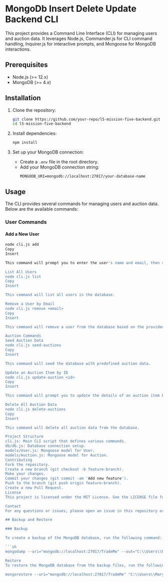 # MongoDb Insert Delete Update Backend CLI

This project provides a Command Line Interface (CLI) for managing users and auction data. It leverages Node.js, Commander.js for CLI command handling, Inquirer.js for interactive prompts, and Mongoose for MongoDB interactions.

## Prerequisites

- Node.js (>= 12.x)
- MongoDB (>= 4.x)

## Installation

1. Clone the repository:
    ```bash
    git clone https://github.com/your-repo/l5-mission-five-backend.git
    cd l5-mission-five-backend
    ```

2. Install dependencies:
    ```bash
    npm install
    ```

3. Set up your MongoDB connection:
    - Create a `.env` file in the root directory.
    - Add your MongoDB connection string:
      ```env
      MONGODB_URI=mongodb://localhost:27017/your-database-name
      ```

## Usage

The CLI provides several commands for managing users and auction data. Below are the available commands:

### User Commands

#### Add a New User

```bash
node cli.js add
Copy
Insert

This command will prompt you to enter the user's name and email, then save the new user to the database.

List All Users
node cli.js list
Copy
Insert

This command will list all users in the database.

Remove a User by Email
node cli.js remove <email>
Copy
Insert

This command will remove a user from the database based on the provided email.

Auction Commands
Seed Auction Data
node cli.js seed-auctions
Copy
Insert

This command will seed the database with predefined auction data.

Update an Auction Item by ID
node cli.js update-auction <id>
Copy
Insert

This command will prompt you to update the details of an auction item based on the provided ID.

Delete All Auction Data
node cli.js delete-auctions
Copy
Insert

This command will delete all auction data from the database.

Project Structure
cli.js: Main CLI script that defines various commands.
db/db.js: Database connection setup.
models/User.js: Mongoose model for User.
models/Auction.js: Mongoose model for Auction.
Contributing
Fork the repository.
Create a new branch (git checkout -b feature-branch).
Make your changes.
Commit your changes (git commit -am 'Add new feature').
Push to the branch (git push origin feature-branch).
Create a new Pull Request.
License
This project is licensed under the MIT License. See the LICENSE file for details.

Contact
For any questions or issues, please open an issue in this repository or contact the maintainer at [maryroseantoniowork21@gmail.com].

## Backup and Restore

### Backup

To create a backup of the MongoDB database, run the following command:

```sh
mongodump --uri="mongodb://localhost:27017/TradeMe" --out="C:\\Users\\MaryRoseAntonio\\Desktop\\Mission_5\\L5-mission-five-backend"

Restore
To restore the MongoDB database from the backup files, run the following command:

mongorestore --uri="mongodb://localhost:27017/TradeMe" "C:\\Users\\MaryRose